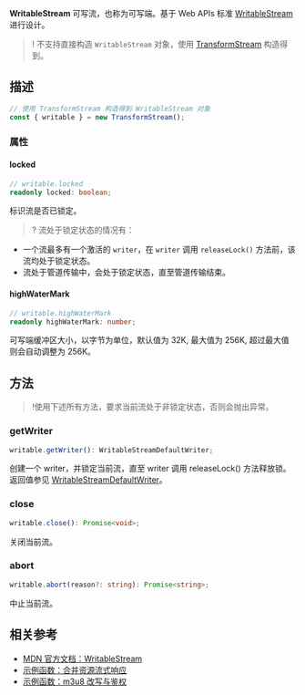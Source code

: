 **WritableStream** 可写流，也称为可写端。基于 Web APIs 标准 [WritableStream](https://developer.mozilla.org/en-US/docs/Web/API/WritableStream) 进行设计。

 >! 不支持直接构造 `WritableStream` 对象，使用 [TransformStream](https://cloud.tencent.com/document/product/1552/81923) 构造得到。

## 描述

```typescript
// 使用 TransformStream 构造得到 WritableStream 对象
const { writable } = new TransformStream();
```

### 属性
#### locked
```typescript
// writable.locked 
readonly locked: boolean;
```

标识流是否已锁定。

>? 流处于锁定状态的情况有：
- 一个流最多有一个激活的 `writer`，在 `writer` 调用 `releaseLock()` 方法前，该流均处于锁定状态。 
- 流处于管道传输中，会处于锁定状态，直至管道传输结束。

#### highWaterMark
```typescript
// writable.highWaterMark
readonly highWaterMark: number;
```

可写端缓冲区大小，以字节为单位，默认值为 32K, 最大值为 256K, 超过最大值则会自动调整为 256K。

## 方法 
>!使用下述所有方法，要求当前流处于非锁定状态，否则会抛出异常。

### getWriter
```typescript
writable.getWriter(): WritableStreamDefaultWriter;
```

创建一个 writer，并锁定当前流，直至 writer 调用 releaseLock() 方法释放锁。返回值参见 [WritableStreamDefaultWriter](https://cloud.tencent.com/document/product/1552/81927)。

### close
```typescript
writable.close(): Promise<void>;
```

关闭当前流。

### abort
```typescript
writable.abort(reason?: string): Promise<string>;
```
中止当前流。

## 相关参考 
- [MDN 官方文档：WritableStream](https://developer.mozilla.org/en-US/docs/Web/API/WritableStream)
- [示例函数：合并资源流式响应](https://cloud.tencent.com/document/product/1552/84085)
- [示例函数：m3u8 改写与鉴权](https://cloud.tencent.com/document/product/1552/84086)
